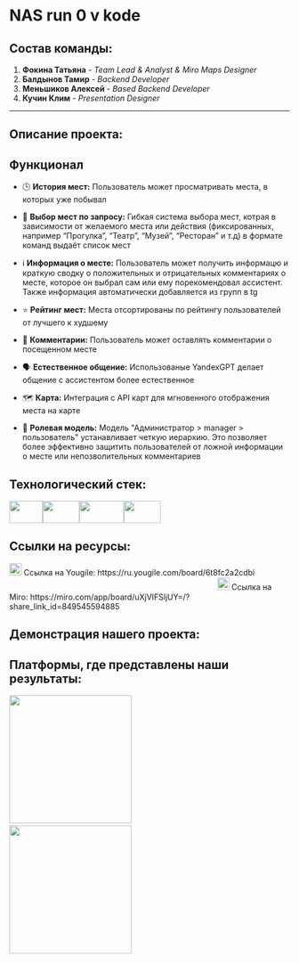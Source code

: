 # NAS run 0 v kode


## Состав команды:

1. **Фокина Татьяна** - _Team Lead & Analyst & Miro Maps Designer_
2. **Балдынов Тамир** - _Backend Developer_
3. **Меньшиков Алексей** - _Based Backend Developer_
4. **Кучин Клим** - _Presentation Designer_

---

## Описание проекта:

## Функционал
  
* 🕒 **История мест:** Пользователь может просматривать места, в которых уже побывал
  
* 🔎 **Выбор мест по запросу:** Гибкая система выбора мест, котрая в зависимости от желаемого места или действия (фиксированных, например “Прогулка”, “Театр”, “Музей”, “Ресторан” и т.д) в формате команд выдаёт список мест
  
* ℹ️ **Информация о месте:** Пользователь может получить информацю и краткую сводку о положительных и отрицательных комментариях о месте, которое он выбрал сам или ему порекомендовал ассистент. Также информация автоматически добавляется из групп в tg
  
* ⭐ **Рейтинг мест:** Места отсортированы по рейтингу пользователей от лучшего к худшему
  
* 💬 **Комментарии:** Пользователь может оставлять комментарии о посещенном месте
  
* 🗣 **Естественное общение:** Использованые YandexGPT делает общение с ассистентом более естественное
  
* 🗺️ **Карта:** Интеграция с API карт для мгновенного отображения места на карте
  
* 👑 **Ролевая модель:** Модель "Администратор > manager > пользователь" устанавливает четкую иерархию. Это позволяет более эффективно защитить пользователей от ложной информации о месте или непозволительных комментариев


## Технологический стек:
<a href="https://code.visualstudio.com/"><img src="https://avatars.mds.yandex.net/i?id=8655a72f8c70ebba0feeef2acc5f6741_l-10122654-images-thumbs&n=13" width="60" height="40"></a><a href="https://www.python.org/"><img src="https://img1.akspic.ru/attachments/originals/4/9/3/3/6/163394-programmist_na_python-piton-algoritmicheskij_yazyk-stoyanie-ishodnyj_kod-3840x2160.png" width="66" height="40"></a><a href="https://ya.ru/ai/gpt"><img src="https://static.tengrinews.kz/userdata/news/2023/news_519361/thumb_b/photo_454258.jpeg" width="80" height="40"></a><a href="https://web.telegram.org/"><img src="https://keaz.ru/img/tg.png" width="66" height="40"></a>


## Ссылки на ресурсы:
<a href="https://ru.yougile.com/board/6t8fc2a2cdbi">
  <img src="https://play-lh.googleusercontent.com/z8qX6XNHOIRaXjXotyuPKLgekAa1XZ-8ny34CpbUKoFl8-GT2kXZFM-dVAj8VCVxCw" width="22" height="22"></a> Ссылка на Yougile: https://ru.yougile.com/board/6t8fc2a2cdbi ㅤㅤㅤㅤㅤㅤㅤㅤㅤㅤㅤㅤㅤㅤㅤㅤㅤㅤㅤㅤㅤㅤㅤㅤㅤㅤㅤㅤㅤㅤㅤㅤㅤ<a href="https://miro.com/app/board/uXjVIFSljUY=/?share_link_id=849545594885"><img src="https://ugc.production.linktr.ee/dbe645a3-9c9a-432c-8629-8674ad649964_c77dc9c2-a0c6-41ab-9e54-265339f5339c-og-image.png?io=true&size=thumbnail-stack-v1_0" width="22" height="22"></a> Ссылка на Miro: https://miro.com/app/board/uXjVIFSljUY=/?share_link_id=849545594885

## Демонстрация нашего проекта:


## Платформы, где представлены наши результаты:
<img src="https://github.com/user-attachments/assets/6b9f41e3-1749-46b2-be42-5e672eb6da24" width="220" height="230">ㅤㅤㅤㅤㅤ<img src="https://github.com/user-attachments/assets/26ea43e5-605e-46fa-bf08-c9007b8bbe03" width="220" height="230">
